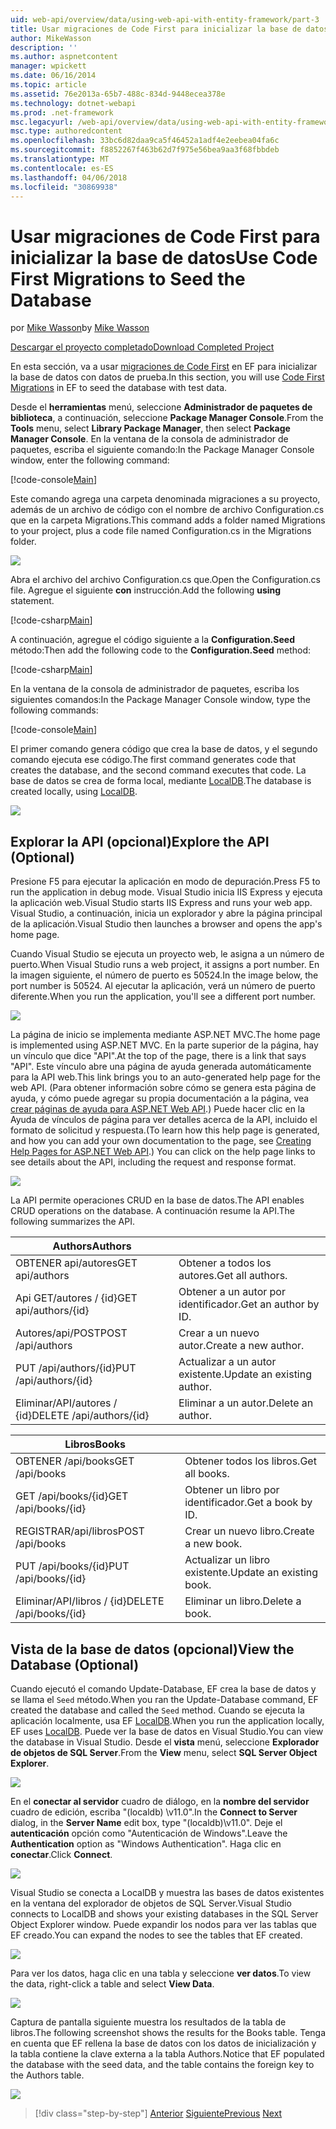 ```yaml
---
uid: web-api/overview/data/using-web-api-with-entity-framework/part-3
title: Usar migraciones de Code First para inicializar la base de datos | Documentos de Microsoft
author: MikeWasson
description: ''
ms.author: aspnetcontent
manager: wpickett
ms.date: 06/16/2014
ms.topic: article
ms.assetid: 76e2013a-65b7-488c-834d-9448ecea378e
ms.technology: dotnet-webapi
ms.prod: .net-framework
msc.legacyurl: /web-api/overview/data/using-web-api-with-entity-framework/part-3
msc.type: authoredcontent
ms.openlocfilehash: 33bc6d82daa9ca5f46452a1adf4e2eebea04fa6c
ms.sourcegitcommit: f8852267f463b62d7f975e56bea9aa3f68fbbdeb
ms.translationtype: MT
ms.contentlocale: es-ES
ms.lasthandoff: 04/06/2018
ms.locfileid: "30869938"
---
```

<a name="use-code-first-migrations-to-seed-the-database"></a><span data-ttu-id="86f8f-102">Usar migraciones de Code First para inicializar la base de datos</span><span class="sxs-lookup"><span data-stu-id="86f8f-102">Use Code First Migrations to Seed the Database</span></span>
====================
<span data-ttu-id="86f8f-103">por [Mike Wasson](https://github.com/MikeWasson)</span><span class="sxs-lookup"><span data-stu-id="86f8f-103">by [Mike Wasson](https://github.com/MikeWasson)</span></span>

[<span data-ttu-id="86f8f-104">Descargar el proyecto completado</span><span class="sxs-lookup"><span data-stu-id="86f8f-104">Download Completed Project</span></span>](https://github.com/MikeWasson/BookService)

<span data-ttu-id="86f8f-105">En esta sección, va a usar [migraciones de Code First](https://msdn.microsoft.com/data/jj591621) en EF para inicializar la base de datos con datos de prueba.</span><span class="sxs-lookup"><span data-stu-id="86f8f-105">In this section, you will use [Code First Migrations](https://msdn.microsoft.com/data/jj591621) in EF to seed the database with test data.</span></span>

<span data-ttu-id="86f8f-106">Desde el **herramientas** menú, seleccione **Administrador de paquetes de biblioteca**, a continuación, seleccione **Package Manager Console**.</span><span class="sxs-lookup"><span data-stu-id="86f8f-106">From the **Tools** menu, select **Library Package Manager**, then select **Package Manager Console**.</span></span> <span data-ttu-id="86f8f-107">En la ventana de la consola de administrador de paquetes, escriba el siguiente comando:</span><span class="sxs-lookup"><span data-stu-id="86f8f-107">In the Package Manager Console window, enter the following command:</span></span>

[!code-console[Main](part-3/samples/sample1.cmd)]

<span data-ttu-id="86f8f-108">Este comando agrega una carpeta denominada migraciones a su proyecto, además de un archivo de código con el nombre de archivo Configuration.cs que en la carpeta Migrations.</span><span class="sxs-lookup"><span data-stu-id="86f8f-108">This command adds a folder named Migrations to your project, plus a code file named Configuration.cs in the Migrations folder.</span></span>

![](part-3/_static/image1.png)

<span data-ttu-id="86f8f-109">Abra el archivo del archivo Configuration.cs que.</span><span class="sxs-lookup"><span data-stu-id="86f8f-109">Open the Configuration.cs file.</span></span> <span data-ttu-id="86f8f-110">Agregue el siguiente **con** instrucción.</span><span class="sxs-lookup"><span data-stu-id="86f8f-110">Add the following **using** statement.</span></span>

[!code-csharp[Main](part-3/samples/sample2.cs)]

<span data-ttu-id="86f8f-111">A continuación, agregue el código siguiente a la **Configuration.Seed** método:</span><span class="sxs-lookup"><span data-stu-id="86f8f-111">Then add the following code to the **Configuration.Seed** method:</span></span>

[!code-csharp[Main](part-3/samples/sample3.cs)]

<span data-ttu-id="86f8f-112">En la ventana de la consola de administrador de paquetes, escriba los siguientes comandos:</span><span class="sxs-lookup"><span data-stu-id="86f8f-112">In the Package Manager Console window, type the following commands:</span></span>

[!code-console[Main](part-3/samples/sample4.cmd)]

<span data-ttu-id="86f8f-113">El primer comando genera código que crea la base de datos, y el segundo comando ejecuta ese código.</span><span class="sxs-lookup"><span data-stu-id="86f8f-113">The first command generates code that creates the database, and the second command executes that code.</span></span> <span data-ttu-id="86f8f-114">La base de datos se crea de forma local, mediante [LocalDB](https://msdn.microsoft.com/library/hh510202.aspx).</span><span class="sxs-lookup"><span data-stu-id="86f8f-114">The database is created locally, using [LocalDB](https://msdn.microsoft.com/library/hh510202.aspx).</span></span>

![](part-3/_static/image2.png)

## <a name="explore-the-api-optional"></a><span data-ttu-id="86f8f-115">Explorar la API (opcional)</span><span class="sxs-lookup"><span data-stu-id="86f8f-115">Explore the API (Optional)</span></span>

<span data-ttu-id="86f8f-116">Presione F5 para ejecutar la aplicación en modo de depuración.</span><span class="sxs-lookup"><span data-stu-id="86f8f-116">Press F5 to run the application in debug mode.</span></span> <span data-ttu-id="86f8f-117">Visual Studio inicia IIS Express y ejecuta la aplicación web.</span><span class="sxs-lookup"><span data-stu-id="86f8f-117">Visual Studio starts IIS Express and runs your web app.</span></span> <span data-ttu-id="86f8f-118">Visual Studio, a continuación, inicia un explorador y abre la página principal de la aplicación.</span><span class="sxs-lookup"><span data-stu-id="86f8f-118">Visual Studio then launches a browser and opens the app's home page.</span></span>

<span data-ttu-id="86f8f-119">Cuando Visual Studio se ejecuta un proyecto web, le asigna a un número de puerto.</span><span class="sxs-lookup"><span data-stu-id="86f8f-119">When Visual Studio runs a web project, it assigns a port number.</span></span> <span data-ttu-id="86f8f-120">En la imagen siguiente, el número de puerto es 50524.</span><span class="sxs-lookup"><span data-stu-id="86f8f-120">In the image below, the port number is 50524.</span></span> <span data-ttu-id="86f8f-121">Al ejecutar la aplicación, verá un número de puerto diferente.</span><span class="sxs-lookup"><span data-stu-id="86f8f-121">When you run the application, you'll see a different port number.</span></span>

![](part-3/_static/image3.png)

<span data-ttu-id="86f8f-122">La página de inicio se implementa mediante ASP.NET MVC.</span><span class="sxs-lookup"><span data-stu-id="86f8f-122">The home page is implemented using ASP.NET MVC.</span></span> <span data-ttu-id="86f8f-123">En la parte superior de la página, hay un vínculo que dice "API".</span><span class="sxs-lookup"><span data-stu-id="86f8f-123">At the top of the page, there is a link that says "API".</span></span> <span data-ttu-id="86f8f-124">Este vínculo abre una página de ayuda generada automáticamente para la API web.</span><span class="sxs-lookup"><span data-stu-id="86f8f-124">This link brings you to an auto-generated help page for the web API.</span></span> <span data-ttu-id="86f8f-125">(Para obtener información sobre cómo se genera esta página de ayuda, y cómo puede agregar su propia documentación a la página, vea [crear páginas de ayuda para ASP.NET Web API](../../getting-started-with-aspnet-web-api/creating-api-help-pages.md).) Puede hacer clic en la Ayuda de vínculos de página para ver detalles acerca de la API, incluido el formato de solicitud y respuesta.</span><span class="sxs-lookup"><span data-stu-id="86f8f-125">(To learn how this help page is generated, and how you can add your own documentation to the page, see [Creating Help Pages for ASP.NET Web API](../../getting-started-with-aspnet-web-api/creating-api-help-pages.md).) You can click on the help page links to see details about the API, including the request and response format.</span></span>

![](part-3/_static/image4.png)

<span data-ttu-id="86f8f-126">La API permite operaciones CRUD en la base de datos.</span><span class="sxs-lookup"><span data-stu-id="86f8f-126">The API enables CRUD operations on the database.</span></span> <span data-ttu-id="86f8f-127">A continuación resume la API.</span><span class="sxs-lookup"><span data-stu-id="86f8f-127">The following summarizes the API.</span></span>

| <span data-ttu-id="86f8f-128">Authors</span><span class="sxs-lookup"><span data-stu-id="86f8f-128">Authors</span></span> |  |
| --- | -- |
| <span data-ttu-id="86f8f-129">OBTENER api/autores</span><span class="sxs-lookup"><span data-stu-id="86f8f-129">GET api/authors</span></span> | <span data-ttu-id="86f8f-130">Obtener a todos los autores.</span><span class="sxs-lookup"><span data-stu-id="86f8f-130">Get all authors.</span></span> |
| <span data-ttu-id="86f8f-131">Api GET/autores / {id}</span><span class="sxs-lookup"><span data-stu-id="86f8f-131">GET api/authors/{id}</span></span> | <span data-ttu-id="86f8f-132">Obtener a un autor por identificador.</span><span class="sxs-lookup"><span data-stu-id="86f8f-132">Get an author by ID.</span></span> |
| <span data-ttu-id="86f8f-133">Autores/api/POST</span><span class="sxs-lookup"><span data-stu-id="86f8f-133">POST /api/authors</span></span> | <span data-ttu-id="86f8f-134">Crear a un nuevo autor.</span><span class="sxs-lookup"><span data-stu-id="86f8f-134">Create a new author.</span></span> |
| <span data-ttu-id="86f8f-135">PUT /api/authors/{id}</span><span class="sxs-lookup"><span data-stu-id="86f8f-135">PUT /api/authors/{id}</span></span> | <span data-ttu-id="86f8f-136">Actualizar a un autor existente.</span><span class="sxs-lookup"><span data-stu-id="86f8f-136">Update an existing author.</span></span> |
| <span data-ttu-id="86f8f-137">Eliminar/API/autores / {id}</span><span class="sxs-lookup"><span data-stu-id="86f8f-137">DELETE /api/authors/{id}</span></span> | <span data-ttu-id="86f8f-138">Eliminar a un autor.</span><span class="sxs-lookup"><span data-stu-id="86f8f-138">Delete an author.</span></span> |

| <span data-ttu-id="86f8f-139">Libros</span><span class="sxs-lookup"><span data-stu-id="86f8f-139">Books</span></span> |  |
| --- | -- |
| <span data-ttu-id="86f8f-140">OBTENER /api/books</span><span class="sxs-lookup"><span data-stu-id="86f8f-140">GET /api/books</span></span> | <span data-ttu-id="86f8f-141">Obtener todos los libros.</span><span class="sxs-lookup"><span data-stu-id="86f8f-141">Get all books.</span></span> |
| <span data-ttu-id="86f8f-142">GET /api/books/{id}</span><span class="sxs-lookup"><span data-stu-id="86f8f-142">GET /api/books/{id}</span></span> | <span data-ttu-id="86f8f-143">Obtener un libro por identificador.</span><span class="sxs-lookup"><span data-stu-id="86f8f-143">Get a book by ID.</span></span> |
| <span data-ttu-id="86f8f-144">REGISTRAR/api/libros</span><span class="sxs-lookup"><span data-stu-id="86f8f-144">POST /api/books</span></span> | <span data-ttu-id="86f8f-145">Crear un nuevo libro.</span><span class="sxs-lookup"><span data-stu-id="86f8f-145">Create a new book.</span></span> |
| <span data-ttu-id="86f8f-146">PUT /api/books/{id}</span><span class="sxs-lookup"><span data-stu-id="86f8f-146">PUT /api/books/{id}</span></span> | <span data-ttu-id="86f8f-147">Actualizar un libro existente.</span><span class="sxs-lookup"><span data-stu-id="86f8f-147">Update an existing book.</span></span> |
| <span data-ttu-id="86f8f-148">Eliminar/API/libros / {id}</span><span class="sxs-lookup"><span data-stu-id="86f8f-148">DELETE /api/books/{id}</span></span> | <span data-ttu-id="86f8f-149">Eliminar un libro.</span><span class="sxs-lookup"><span data-stu-id="86f8f-149">Delete a book.</span></span> |

## <a name="view-the-database-optional"></a><span data-ttu-id="86f8f-150">Vista de la base de datos (opcional)</span><span class="sxs-lookup"><span data-stu-id="86f8f-150">View the Database (Optional)</span></span>

<span data-ttu-id="86f8f-151">Cuando ejecutó el comando Update-Database, EF crea la base de datos y se llama el `Seed` método.</span><span class="sxs-lookup"><span data-stu-id="86f8f-151">When you ran the Update-Database command, EF created the database and called the `Seed` method.</span></span> <span data-ttu-id="86f8f-152">Cuando se ejecuta la aplicación localmente, usa EF [LocalDB](https://blogs.msdn.com/b/sqlexpress/archive/2011/07/12/introducing-localdb-a-better-sql-express.aspx).</span><span class="sxs-lookup"><span data-stu-id="86f8f-152">When you run the application locally, EF uses [LocalDB](https://blogs.msdn.com/b/sqlexpress/archive/2011/07/12/introducing-localdb-a-better-sql-express.aspx).</span></span> <span data-ttu-id="86f8f-153">Puede ver la base de datos en Visual Studio.</span><span class="sxs-lookup"><span data-stu-id="86f8f-153">You can view the database in Visual Studio.</span></span> <span data-ttu-id="86f8f-154">Desde el **vista** menú, seleccione **Explorador de objetos de SQL Server**.</span><span class="sxs-lookup"><span data-stu-id="86f8f-154">From the **View** menu, select **SQL Server Object Explorer**.</span></span>

![](part-3/_static/image5.png)

<span data-ttu-id="86f8f-155">En el **conectar al servidor** cuadro de diálogo, en la **nombre del servidor** cuadro de edición, escriba "(localdb) \v11.0".</span><span class="sxs-lookup"><span data-stu-id="86f8f-155">In the **Connect to Server** dialog, in the **Server Name** edit box, type "(localdb)\v11.0".</span></span> <span data-ttu-id="86f8f-156">Deje el **autenticación** opción como "Autenticación de Windows".</span><span class="sxs-lookup"><span data-stu-id="86f8f-156">Leave the **Authentication** option as "Windows Authentication".</span></span> <span data-ttu-id="86f8f-157">Haga clic en **conectar**.</span><span class="sxs-lookup"><span data-stu-id="86f8f-157">Click **Connect**.</span></span>

![](part-3/_static/image6.png)

<span data-ttu-id="86f8f-158">Visual Studio se conecta a LocalDB y muestra las bases de datos existentes en la ventana del explorador de objetos de SQL Server.</span><span class="sxs-lookup"><span data-stu-id="86f8f-158">Visual Studio connects to LocalDB and shows your existing databases in the SQL Server Object Explorer window.</span></span> <span data-ttu-id="86f8f-159">Puede expandir los nodos para ver las tablas que EF creado.</span><span class="sxs-lookup"><span data-stu-id="86f8f-159">You can expand the nodes to see the tables that EF created.</span></span>

![](part-3/_static/image7.png)

<span data-ttu-id="86f8f-160">Para ver los datos, haga clic en una tabla y seleccione **ver datos**.</span><span class="sxs-lookup"><span data-stu-id="86f8f-160">To view the data, right-click a table and select **View Data**.</span></span>

![](part-3/_static/image8.png)

<span data-ttu-id="86f8f-161">Captura de pantalla siguiente muestra los resultados de la tabla de libros.</span><span class="sxs-lookup"><span data-stu-id="86f8f-161">The following screenshot shows the results for the Books table.</span></span> <span data-ttu-id="86f8f-162">Tenga en cuenta que EF rellena la base de datos con los datos de inicialización y la tabla contiene la clave externa a la tabla Authors.</span><span class="sxs-lookup"><span data-stu-id="86f8f-162">Notice that EF populated the database with the seed data, and the table contains the foreign key to the Authors table.</span></span>

![](part-3/_static/image9.png)

> [!div class="step-by-step"]
> <span data-ttu-id="86f8f-163">[Anterior](part-2.md)
> [Siguiente](part-4.md)</span><span class="sxs-lookup"><span data-stu-id="86f8f-163">[Previous](part-2.md)
[Next](part-4.md)</span></span>
